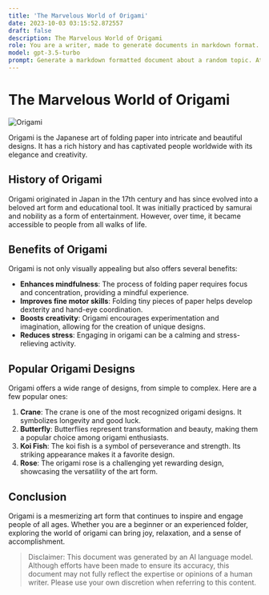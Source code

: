 ```yaml
---
title: 'The Marvelous World of Origami'
date: 2023-10-03 03:15:52.872557
draft: false
description: The Marvelous World of Origami
role: You are a writer, made to generate documents in markdown format. It is very important that all of the documents you generate are in valid markdown format.
model: gpt-3.5-turbo
prompt: Generate a markdown formatted document about a random topic. At the bottom, include a disclaimer explaining that the document was generated by you. The first line of the document should be the title. Make sure that the entire document is in proper markdown format, using a mix of various tags to make the document visually appealing.
---
```


# The Marvelous World of Origami

![Origami](https://images.unsplash.com/photo-1596222612228-f6a57a55b7bb)

Origami is the Japanese art of folding paper into intricate and beautiful designs. It has a rich history and has captivated people worldwide with its elegance and creativity.

## History of Origami

Origami originated in Japan in the 17th century and has since evolved into a beloved art form and educational tool. It was initially practiced by samurai and nobility as a form of entertainment. However, over time, it became accessible to people from all walks of life.

## Benefits of Origami

Origami is not only visually appealing but also offers several benefits:

- **Enhances mindfulness**: The process of folding paper requires focus and concentration, providing a mindful experience.
- **Improves fine motor skills**: Folding tiny pieces of paper helps develop dexterity and hand-eye coordination.
- **Boosts creativity**: Origami encourages experimentation and imagination, allowing for the creation of unique designs.
- **Reduces stress**: Engaging in origami can be a calming and stress-relieving activity.

## Popular Origami Designs

Origami offers a wide range of designs, from simple to complex. Here are a few popular ones:

1. **Crane**: The crane is one of the most recognized origami designs. It symbolizes longevity and good luck.
2. **Butterfly**: Butterflies represent transformation and beauty, making them a popular choice among origami enthusiasts.
3. **Koi Fish**: The koi fish is a symbol of perseverance and strength. Its striking appearance makes it a favorite design.
4. **Rose**: The origami rose is a challenging yet rewarding design, showcasing the versatility of the art form.

## Conclusion

Origami is a mesmerizing art form that continues to inspire and engage people of all ages. Whether you are a beginner or an experienced folder, exploring the world of origami can bring joy, relaxation, and a sense of accomplishment.

> Disclaimer: This document was generated by an AI language model. Although efforts have been made to ensure its accuracy, this document may not fully reflect the expertise or opinions of a human writer. Please use your own discretion when referring to this content.

